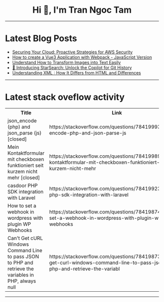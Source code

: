 <h1 align="center">Hi 👋, I'm Tran Ngoc Tam</h1>

---

# Latest Blog Posts 
<!-- BLOG-POST-LIST:START -->
- [Securing Your Cloud: Proactive Strategies for AWS Security](https://dev.to/aws-builders/securing-your-cloud-proactive-strategies-for-aws-security-4040)
- [How to create a Vue3 Application with Webpack - JavaScript Version](https://dev.to/markliu2013/how-to-create-a-vue3-application-with-webpack-javascript-version-2d93)
- [Understand How to Transform Images into Text Easily](https://dev.to/ideradevtools/understand-how-to-transform-images-into-text-easily-2nkn)
- [🌟 Introducing StarSearch: Unlock the Copilot for Git History](https://dev.to/opensauced/introducing-starsearch-unlock-the-copilot-for-git-history-5ddb)
- [Understanding XML : How It Differs from HTML and Differences](https://dev.to/nourbouch/understanding-xml-how-it-differs-from-html-pj8)
<!-- BLOG-POST-LIST:END -->

---

# Latest stack oveflow activity
<table>
  <tr><th>Title</th><th>Link</th></tr>
  <!-- STACKOVERFLOW:START --><tr><td>json_encode &lpar;php&rpar; and json_parse &lpar;js&rpar; [closed]</td><td>https://stackoverflow.com/questions/78419993/json-encode-php-and-json-parse-js</td></tr><tr><td>Mein Kontaktformular mit checkboxen funktioniert seit kurzem nicht mehr [closed]</td><td>https://stackoverflow.com/questions/78419989/mein-kontaktformular-mit-checkboxen-funktioniert-seit-kurzem-nicht-mehr</td></tr><tr><td>casdoor PHP SDK integration with Laravel</td><td>https://stackoverflow.com/questions/78419923/casdoor-php-sdk-integration-with-laravel</td></tr><tr><td>How to set a webhook in wordpress with plugin WP Webhooks</td><td>https://stackoverflow.com/questions/78419874/how-to-set-a-webhook-in-wordpress-with-plugin-wp-webhooks</td></tr><tr><td>Can&#39;t Get cURL Windows Command Line to pass JSON to PHP and retrieve the variables in PHP, always null</td><td>https://stackoverflow.com/questions/78419873/cant-get-curl-windows-command-line-to-pass-json-to-php-and-retrieve-the-variabl</td></tr><!-- STACKOVERFLOW:END -->
</table>

---


